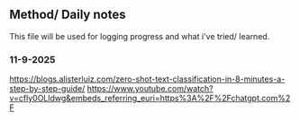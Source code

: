 ## Method/ Daily notes
This file will be used for logging progress and what i've tried/ learned.

### 11-9-2025
https://blogs.alisterluiz.com/zero-shot-text-classification-in-8-minutes-a-step-by-step-guide/
https://www.youtube.com/watch?v=cfly0OLldwg&embeds_referring_euri=https%3A%2F%2Fchatgpt.com%2F
